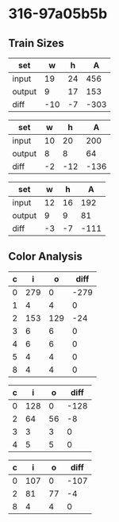 # 316-97a05b5b
## Train Sizes

|set|w|h|A|
|---|---|---|---|
|input|19|24|456|
|output|9|17|153|
|diff|-10|-7|-303|


|set|w|h|A|
|---|---|---|---|
|input|10|20|200|
|output|8|8|64|
|diff|-2|-12|-136|


|set|w|h|A|
|---|---|---|---|
|input|12|16|192|
|output|9|9|81|
|diff|-3|-7|-111|


## Color Analysis

|c|i|o|diff|
|---|---|---|---|
|0|279|0|-279|
|1|4|4|0|
|2|153|129|-24|
|3|6|6|0|
|4|6|6|0|
|5|4|4|0|
|8|4|4|0|


|c|i|o|diff|
|---|---|---|---|
|0|128|0|-128|
|2|64|56|-8|
|3|3|3|0|
|4|5|5|0|


|c|i|o|diff|
|---|---|---|---|
|0|107|0|-107|
|2|81|77|-4|
|8|4|4|0|

